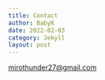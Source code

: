 ```yaml
---
title: Contact
author: BabyK
date: 2022-02-03
category: Jekyll
layout: post
---
```


mirothunder27@gmail.com
